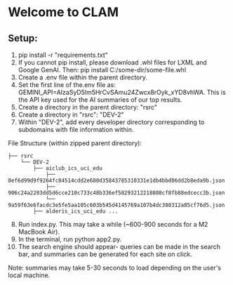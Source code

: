 # Welcome to CLAM
## Setup:
1. pip install -r "requirements.txt"
2. If you cannot pip install, please download .whl files for LXML and Google GenAI. Then:
pip install C:/some-dir/some-file.whl
3. Create a .env file within the parent directory. 
4. Set the first line of the.env file as: GEMINI_API=AIzaSyD5lm5HrCvSAmu24Zwcx8rOyk_xYD8vhWA. This is the API key used for the AI summaries of our top results.
5. Create a directory in the parent directory: "rsrc"
6. Create a directory in "rsrc": "DEV-2"
7. Within "DEV-2", add every developer directory corresponding to subdomains with file information within.

File Structure (within zipped parent directory):

    ├── rsrc
        └── DEV-2
            ├── aiclub_ics_uci_edu
                ├── 8ef6d99d9f9264fc84514cdd2e680d35843785310331e1db4bbd06dd2b8eda9b.json
                ├── 906c24a2203dd5d6cce210c733c48b336ef58293212218808cf8fb88edcecc3b.json
                └── 9a59f63e6facdc3e5fe5aa105c603b545d4145769a107b4dc388312a85cf76d5.json
            ├── alderis_ics_uci_edu ...

8. Run index.py. This may take a while (~600-900 seconds for a M2 MacBook Air).
9. In the terminal, run python app2.py. 
10. The search engine should appear- queries can be made in the search bar, and summaries can be generated for each site on click.

Note: summaries may take 5-30 seconds to load depending on the user's local machine.
